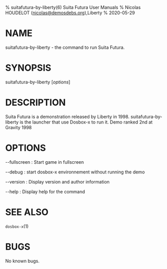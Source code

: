 % suitafutura-by-liberty(6) Suita Futura User Manuals
% Nicolas HOUDELOT (nicolas@demosdebs.org),Liberty
% 2020-05-29

# NAME
suitafutura-by-liberty - the command to run Suita Futura.

# SYNOPSIS
suitafutura-by-liberty [*options*]

# DESCRIPTION
Suita Futura is a demonstration released by Liberty in 1998.
suitafutura-by-liberty is the launcher that use Dosbox-x to run it.
Demo ranked 2nd at Gravity 1998

# OPTIONS
\--fullscreen
:   Start game in fullscreen

\--debug
:   start dosbox-x environnement without running the demo

\--version
:   Display version and author information

\--help
:   Display help for the command

# SEE ALSO
`dosbox-x`(1)

# BUGS
No known bugs.
